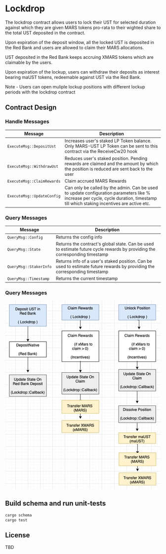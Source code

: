 # Lockdrop

The lockdrop contract allows users to lock their UST for selected duration against which they are given MARS tokens pro-rata to their wighted share to the total UST deposited in the contract.

Upon expiration of the deposit window, all the locked UST is deposited in the Red Bank and users are allowed to claim their MARS allocations. 

UST deposited in the Red Bank keeps accruing XMARS tokens which are claimable by the users.

Upon expiration of the lockup, users can withdraw their deposits as interest bearing maUST tokens, redeemable against UST via the Red Bank.

Note - Users can open muliple lockup positions with different lockup periods with the lockdrop contract


## Contract Design

### Handle Messages

| Message                       | Description                                                                                         |
| ----------------------------- | --------------------------------------------------------------------------------------------------- |
| `ExecuteMsg::DepositUst` | Increases user's staked LP Token balance. Only MARS-UST LP Token can be sent to this contract via the ReceiveCw20 hook                                                  |
| `ExecuteMsg::WithdrawUst`   |  Reduces user's staked position. Pending rewards are claimed and the amount by which the position is reduced are sent back to the user                                                           |
| `ExecuteMsg::ClaimRewards`    | Claim accrued MARS Rewards                                         |
| `ExecuteMsg::UpdateConfig`          | Can only be called by the admin. Can be used to update configuration parameters like % increase per cycle, cycle duration, timestamp till which staking incentives are active etc.                                     |


### Query Messages

| Message              | Description                                                                        |
| -------------------- | ---------------------------------------------------------------------------------- |
| `QueryMsg::Config`   | Returns the config info                                                            |
| `QueryMsg::State`    | Returns the contract's global state. Can be used to estimate future cycle rewards by providing the corresponding timestamp                                                |
| `QueryMsg::StakerInfo` | Returns info of a user's staked position. Can be used to estimate future rewards by providing the corresponding timestamp                                           |
| `QueryMsg::Timestamp`   | Returns the current timestamp                       |


### Query Messages

![Alt text](../../Lockdrop_msg.png?raw=true "Lockdrop Callback Msgs")


## Build schema and run unit-tests
```
cargo schema
cargo test
```


## License

TBD
